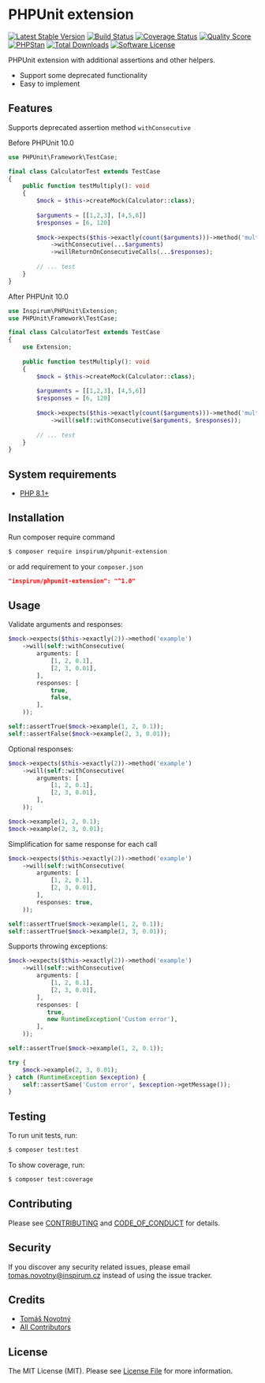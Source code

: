 # PHPUnit extension

[![Latest Stable Version][ico-packagist-stable]][link-packagist-stable]
[![Build Status][ico-workflow]][link-workflow]
[![Coverage Status][ico-scrutinizer]][link-scrutinizer]
[![Quality Score][ico-code-quality]][link-code-quality]
[![PHPStan][ico-phpstan]][link-phpstan]
[![Total Downloads][ico-packagist-download]][link-packagist-download]
[![Software License][ico-license]][link-licence]

PHPUnit extension with additional assertions and other helpers.

- Support some deprecated functionality
- Easy to implement

## Features

Supports deprecated assertion method `withConsecutive`

Before PHPUnit 10.0

```php
use PHPUnit\Framework\TestCase;

final class CalculatorTest extends TestCase
{
    public function testMultiply(): void
    {
        $mock = $this->createMock(Calculator::class);
        
        $arguments = [[1,2,3], [4,5,6]]
        $responses = [6, 120]
        
        $mock->expects($this->exactly(count($arguments)))->method('multiply')
            ->withConsecutive(...$arguments)
            ->willReturnOnConsecutiveCalls(...$responses);
            
        // ... test
    }
}
```

After PHPUnit 10.0

```php
use Inspirum\PHPUnit\Extension;
use PHPUnit\Framework\TestCase;

final class CalculatorTest extends TestCase
{
    use Extension;
    
    public function testMultiply(): void
    {
        $mock = $this->createMock(Calculator::class);
        
        $arguments = [[1,2,3], [4,5,6]]
        $responses = [6, 120]
        
        $mock->expects($this->exactly(count($arguments)))->method('multiply')
            ->will(self::withConsecutive($arguments, $responses));
            
        // ... test
    }
}
```


## System requirements

* [PHP 8.1+](http://php.net/releases/8_1_0.php)

## Installation

Run composer require command
```bash
$ composer require inspirum/phpunit-extension
```
or add requirement to your `composer.json`
```json
"inspirum/phpunit-extension": "^1.0"
```

## Usage

Validate arguments and responses:

```php
$mock->expects($this->exactly(2))->method('example')
    ->will(self::withConsecutive(
        arguments: [
            [1, 2, 0.1],
            [2, 3, 0.01],
        ], 
        responses: [
            true,
            false,
        ],
    ));

self::assertTrue($mock->example(1, 2, 0.1));
self::assertFalse($mock->example(2, 3, 0.01));
```

Optional responses:

```php
$mock->expects($this->exactly(2))->method('example')
    ->will(self::withConsecutive(
        arguments: [
            [1, 2, 0.1],
            [2, 3, 0.01],
        ], 
    ));

$mock->example(1, 2, 0.1);
$mock->example(2, 3, 0.01);
```

Simplification for same response for each call

```php
$mock->expects($this->exactly(2))->method('example')
    ->will(self::withConsecutive(
        arguments: [
            [1, 2, 0.1],
            [2, 3, 0.01],
        ], 
        responses: true,
    ));

self::assertTrue($mock->example(1, 2, 0.1));
self::assertTrue($mock->example(2, 3, 0.01));
```

Supports throwing exceptions:

```php
$mock->expects($this->exactly(2))->method('example')
    ->will(self::withConsecutive(
        arguments: [
            [1, 2, 0.1],
            [2, 3, 0.01],
        ], 
        responses: [
           true,
           new RuntimeException('Custom error'),
        ],
    ));

self::assertTrue($mock->example(1, 2, 0.1));

try {
    $mock->example(2, 3, 0.01);
} catch (RuntimeException $exception) {
    self::assertSame('Custom error', $exception->getMessage());
}
```

## Testing

To run unit tests, run:

```bash
$ composer test:test
```

To show coverage, run:

```bash
$ composer test:coverage
```


## Contributing

Please see [CONTRIBUTING][link-contributing] and [CODE_OF_CONDUCT][link-code-of-conduct] for details.


## Security

If you discover any security related issues, please email tomas.novotny@inspirum.cz instead of using the issue tracker.


## Credits

- [Tomáš Novotný](https://github.com/tomas-novotny)
- [All Contributors][link-contributors]


## License

The MIT License (MIT). Please see [License File][link-licence] for more information.


[ico-license]:              https://img.shields.io/github/license/inspirum/phpunit-extension.svg?style=flat-square&colorB=blue
[ico-workflow]:             https://img.shields.io/github/actions/workflow/status/inspirum/phpunit-extension/master.yml?branch=master&style=flat-square
[ico-scrutinizer]:          https://img.shields.io/scrutinizer/coverage/g/inspirum/phpunit-extension/master.svg?style=flat-square
[ico-code-quality]:         https://img.shields.io/scrutinizer/g/inspirum/phpunit-extension.svg?style=flat-square
[ico-packagist-stable]:     https://img.shields.io/packagist/v/inspirum/phpunit-extension.svg?style=flat-square&colorB=blue
[ico-packagist-download]:   https://img.shields.io/packagist/dt/inspirum/phpunit-extension.svg?style=flat-square&colorB=blue
[ico-phpstan]:              https://img.shields.io/badge/style-level%2010-brightgreen.svg?style=flat-square&label=phpstan

[link-author]:              https://github.com/inspirum
[link-contributors]:        https://github.com/inspirum/phpunit-extension/contributors
[link-licence]:             ./LICENSE.md
[link-changelog]:           ./CHANGELOG.md
[link-contributing]:        ./docs/CONTRIBUTING.md
[link-code-of-conduct]:     ./docs/CODE_OF_CONDUCT.md
[link-workflow]:            https://github.com/inspirum/phpunit-extension/actions
[link-scrutinizer]:         https://scrutinizer-ci.com/g/inspirum/phpunit-extension/code-structure
[link-code-quality]:        https://scrutinizer-ci.com/g/inspirum/phpunit-extension
[link-packagist-stable]:    https://packagist.org/packages/inspirum/phpunit-extension
[link-packagist-download]:  https://packagist.org/packages/inspirum/phpunit-extension/stats
[link-phpstan]:             https://github.com/phpstan/phpstan
